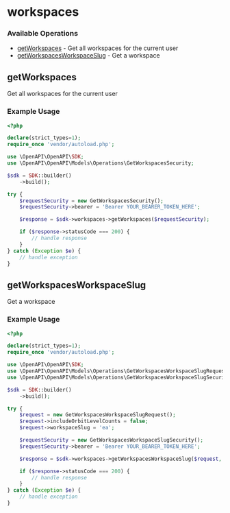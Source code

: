 # workspaces

### Available Operations

* [getWorkspaces](#getworkspaces) - Get all workspaces for the current user
* [getWorkspacesWorkspaceSlug](#getworkspacesworkspaceslug) - Get a workspace

## getWorkspaces

Get all workspaces for the current user

### Example Usage

```php
<?php

declare(strict_types=1);
require_once 'vendor/autoload.php';

use \OpenAPI\OpenAPI\SDK;
use \OpenAPI\OpenAPI\Models\Operations\GetWorkspacesSecurity;

$sdk = SDK::builder()
    ->build();

try {
    $requestSecurity = new GetWorkspacesSecurity();
    $requestSecurity->bearer = 'Bearer YOUR_BEARER_TOKEN_HERE';

    $response = $sdk->workspaces->getWorkspaces($requestSecurity);

    if ($response->statusCode === 200) {
        // handle response
    }
} catch (Exception $e) {
    // handle exception
}
```

## getWorkspacesWorkspaceSlug

Get a workspace

### Example Usage

```php
<?php

declare(strict_types=1);
require_once 'vendor/autoload.php';

use \OpenAPI\OpenAPI\SDK;
use \OpenAPI\OpenAPI\Models\Operations\GetWorkspacesWorkspaceSlugRequest;
use \OpenAPI\OpenAPI\Models\Operations\GetWorkspacesWorkspaceSlugSecurity;

$sdk = SDK::builder()
    ->build();

try {
    $request = new GetWorkspacesWorkspaceSlugRequest();
    $request->includeOrbitLevelCounts = false;
    $request->workspaceSlug = 'ea';

    $requestSecurity = new GetWorkspacesWorkspaceSlugSecurity();
    $requestSecurity->bearer = 'Bearer YOUR_BEARER_TOKEN_HERE';

    $response = $sdk->workspaces->getWorkspacesWorkspaceSlug($request, $requestSecurity);

    if ($response->statusCode === 200) {
        // handle response
    }
} catch (Exception $e) {
    // handle exception
}
```
